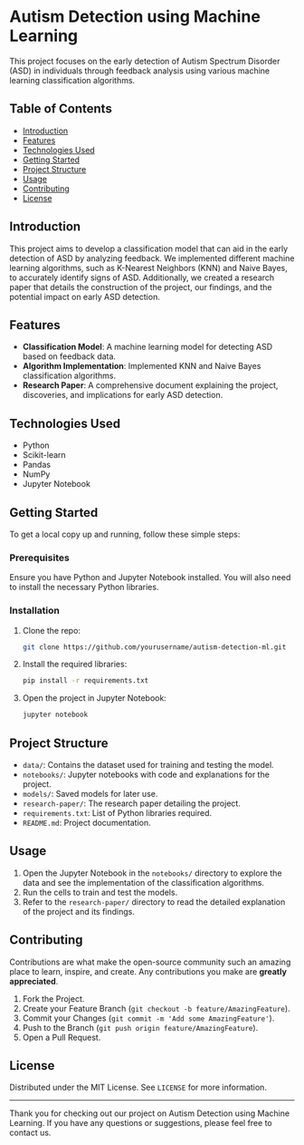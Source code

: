 # Autism Detection using Machine Learning

This project focuses on the early detection of Autism Spectrum Disorder (ASD) in individuals through feedback analysis using various machine learning classification algorithms.

## Table of Contents

- [Introduction](#introduction)
- [Features](#features)
- [Technologies Used](#technologies-used)
- [Getting Started](#getting-started)
- [Project Structure](#project-structure)
- [Usage](#usage)
- [Contributing](#contributing)
- [License](#license)

## Introduction

This project aims to develop a classification model that can aid in the early detection of ASD by analyzing feedback. We implemented different machine learning algorithms, such as K-Nearest Neighbors (KNN) and Naive Bayes, to accurately identify signs of ASD. Additionally, we created a research paper that details the construction of the project, our findings, and the potential impact on early ASD detection.

## Features

- **Classification Model**: A machine learning model for detecting ASD based on feedback data.
- **Algorithm Implementation**: Implemented KNN and Naive Bayes classification algorithms.
- **Research Paper**: A comprehensive document explaining the project, discoveries, and implications for early ASD detection.

## Technologies Used

- Python
- Scikit-learn
- Pandas
- NumPy
- Jupyter Notebook

## Getting Started

To get a local copy up and running, follow these simple steps:

### Prerequisites

Ensure you have Python and Jupyter Notebook installed. You will also need to install the necessary Python libraries.

### Installation

1. Clone the repo:
    ```bash
    git clone https://github.com/yourusername/autism-detection-ml.git
    ```

2. Install the required libraries:
    ```bash
    pip install -r requirements.txt
    ```

3. Open the project in Jupyter Notebook:
    ```bash
    jupyter notebook
    ```

## Project Structure

- `data/`: Contains the dataset used for training and testing the model.
- `notebooks/`: Jupyter notebooks with code and explanations for the project.
- `models/`: Saved models for later use.
- `research-paper/`: The research paper detailing the project.
- `requirements.txt`: List of Python libraries required.
- `README.md`: Project documentation.

## Usage

1. Open the Jupyter Notebook in the `notebooks/` directory to explore the data and see the implementation of the classification algorithms.
2. Run the cells to train and test the models.
3. Refer to the `research-paper/` directory to read the detailed explanation of the project and its findings.

## Contributing

Contributions are what make the open-source community such an amazing place to learn, inspire, and create. Any contributions you make are **greatly appreciated**.

1. Fork the Project.
2. Create your Feature Branch (`git checkout -b feature/AmazingFeature`).
3. Commit your Changes (`git commit -m 'Add some AmazingFeature'`).
4. Push to the Branch (`git push origin feature/AmazingFeature`).
5. Open a Pull Request.

## License

Distributed under the MIT License. See `LICENSE` for more information.

---

Thank you for checking out our project on Autism Detection using Machine Learning. If you have any questions or suggestions, please feel free to contact us.
